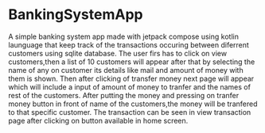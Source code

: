 # BankingSystemApp
A simple banking system app made with jetpack compose using kotlin launguage that keep track of the transactions occuring between diferrent customers using sqlite database.
The user firs has to click on view customers,then a list of 10 customers will appear after that by selecting the name of any on customer its details like mail and amount of money with them is shown.
Then after clicking of transfer money next page will appear which will include a input of amount of money to tranfer and the names of rest of the customers.
After putting the money and pressing on tranfer money button in front of name of the customers,the money will be tranfered to that specific customer.
The transaction can be seen in view transaction page after clicking on button available in home screen.
